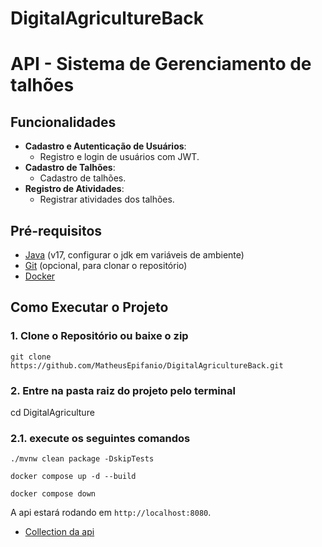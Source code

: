 # DigitalAgricultureBack

# API - Sistema de Gerenciamento de talhões

## Funcionalidades

- **Cadastro e Autenticação de Usuários**:
  - Registro e login de usuários com JWT.
- **Cadastro de Talhões**:
  - Cadastro de talhões.
- **Registro de Atividades**:
  - Registrar atividades dos talhões.

## Pré-requisitos
- [Java](https://git-scm.com/) (v17, configurar o jdk em variáveis de ambiente)
- [Git](https://git-scm.com/) (opcional, para clonar o repositório)
- [Docker](https://www.docker.com)

## Como Executar o Projeto

### 1. Clone o Repositório ou baixe o zip

```Terminal
git clone https://github.com/MatheusEpifanio/DigitalAgricultureBack.git
```

### 2. Entre na pasta raiz do projeto pelo terminal
cd DigitalAgriculture

### 2.1. execute os seguintes comandos
```irá gerar o jar
./mvnw clean package -DskipTests
```

```irá subir um container com aplicação
docker compose up -d --build
```

```caso necessário rode para derrubnar o container no docker
docker compose down
```
A api estará rodando em `http://localhost:8080`.

- [Collection da api](https://github.com/MatheusEpifanio/DigitalAgricultureBack/blob/main/DigitalAgriculture/DigitalAgriculture.postman_collection.json)
